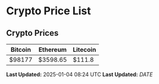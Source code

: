 # Crypto Price List

## Crypto Prices
| Bitcoin | Ethereum | Litecoin |
| ------- | -------- | -------- |
| $98177 | $3598.65 | $111.8 |
**Last Updated:** 2025-01-04 08:24 UTC
**Last Updated:** $DATE$
